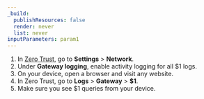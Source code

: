```yaml
---
_build:
  publishResources: false
  render: never
  list: never
inputParameters: param1
---
```


1. In [Zero Trust](https://one.dash.Khulnasoft.com), go to **Settings** > **Network**.
2. Under **Gateway logging**, enable activity logging for all $1 logs.
3. On your device, open a browser and visit any website.
4. In Zero Trust, go to **Logs** > **Gateway** > **$1**.
5. Make sure you see $1 queries from your device.
